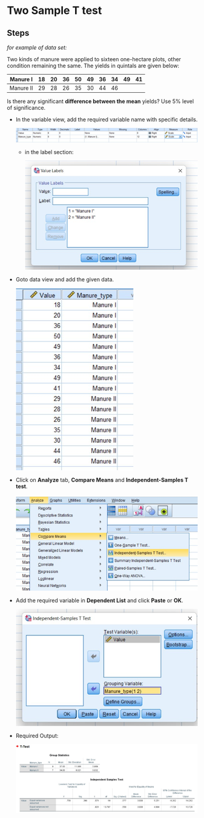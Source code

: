 # Two Sample T test

## Steps

_for example of data set:_

Two kinds of manure were applied to sixteen one-hectare plots, other condition remaining the same. The yields in quintals are given below:

| Manure I  | 18  | 20  | 36  | 50  | 49  | 36  | 34  | 49  | 41  |
| --------- | --- | --- | --- | --- | --- | --- | --- | --- | --- |
| Manure II | 29  | 28  | 26  | 35  | 30  | 44  | 46  |

Is there any significant __difference between the mean__ yields? Use 5% level of significance.


- In the variable view, add the required variable name with specific details.

  ![Variable view](variableView.jpg)

  - in the label section:

      ![label](label.jpg)
- Goto data view and add the given data.

  ![Data view](data.jpg)

- Click on **Analyze** tab, **Compare Means** and **Independent-Samples T test**.

  ![Step](step.jpg)

- Add the required variable in **Dependent List** and click **Paste** or **OK**.

  ![Dependent List](dependentList.jpg)

- Required Output:

  ![Output](output.jpg)
